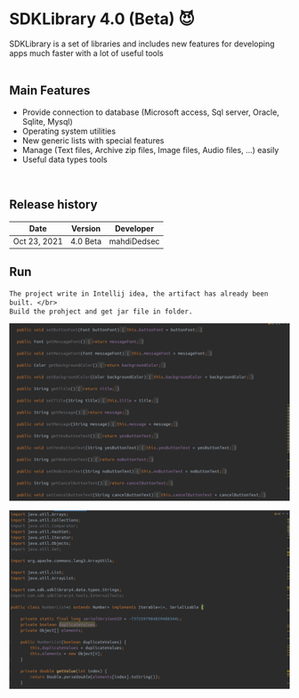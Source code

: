 # SDKLibrary 4.0 (Beta) :smiling_imp:
SDKLibrary is a set of libraries and includes new features for developing apps much faster with a lot of useful tools
</br>
</br>

## Main Features

* Provide connection to database (Microsoft access, Sql server, Oracle, Sqlite, Mysql)
* Operating system utilities
* New generic lists with special features 
* Manage (Text files, Archive zip files, Image files, Audio files, ...) easily
* Useful data types tools
</br>


## Release history

Date | Version | Developer
------------ | ------------- | -------------
Oct 23, 2021  | 4.0 Beta | mahdiDedsec

## Run
```
The project write in Intellij idea, the artifact has already been built. </br>
Build the prohject and get jar file in folder.
```


![ERROR](/shots/img1.png) <br/>

![ERROR](/shots/img2.png) <br/>
